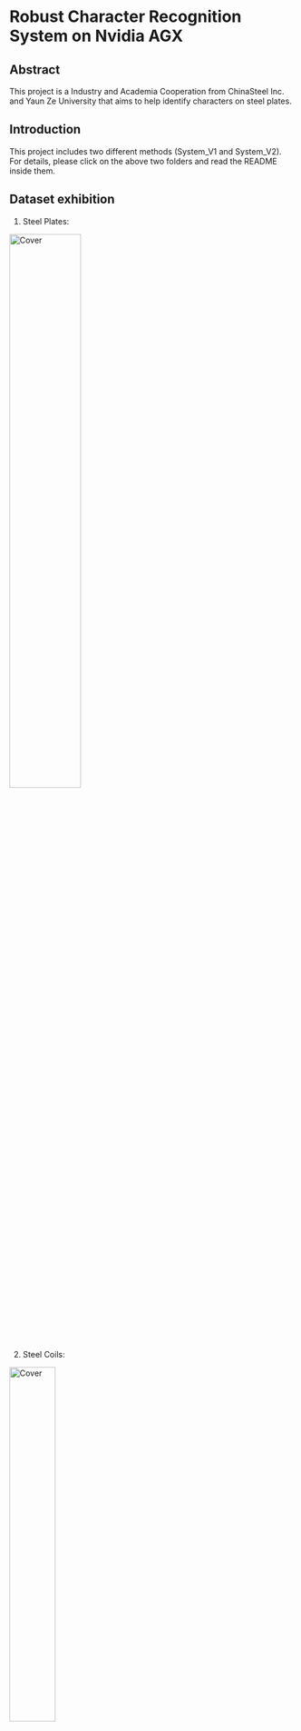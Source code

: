 # Robust Character Recognition System on Nvidia AGX

## Abstract
This project is a Industry and Academia Cooperation from ChinaSteel Inc. and Yaun Ze University that aims to help identify characters on steel plates.

## Introduction

This project includes two different methods (System_V1 and System_V2). For details, please click on the above two folders and read the README inside them.

## Dataset exhibition

1. Steel Plates:

<img src="https://user-images.githubusercontent.com/56544982/154431220-e3a90c64-1962-44c8-b298-56d27993de98.png" alt="Cover" width="50%"/>

2. Steel Coils:

<img src="https://user-images.githubusercontent.com/56544982/154430938-994a7c87-5ea6-4c39-80fd-401f922628a5.png" alt="Cover" width="40%"/>

## System Hardware Setting Exhibition

<img src="https://user-images.githubusercontent.com/56544982/154511296-12788e64-a9de-4bfb-9992-205174f549e3.png" alt="Cover" width="60%"/>

## System Interface Exhibition

<img src="https://user-images.githubusercontent.com/56544982/154509701-c7a5194c-625f-4dd8-ad45-58f7447a11f6.png" alt="Cover" width="50%"/>

<img src="https://user-images.githubusercontent.com/56544982/154509721-c07edd75-5076-46ea-9ed6-e3a3eb2f0670.png" alt="Cover" width="50%"/>

## Testing Results
By comparing system version 1 and version 2:

1. Testing steel plates:

<img src="https://user-images.githubusercontent.com/56544982/154429780-a433d19e-287e-46bc-b507-6eb2e394f553.png" alt="Cover" width="60%"/>

2. Testing steel coils by transfer learning (measure system's universality):

<img src="https://user-images.githubusercontent.com/56544982/154430151-230d6636-efb3-4543-9f8b-e0dca736f860.png" alt="Cover" width="60%"/>

## Demo Video

https://www.youtube.com/watch?v=7dJ7rLHM37Y

## Platforms
1. Edge Computing Device: Nvidia AGX
2. Operating System: Linux
3. Programming Language: Python
4. Environment: Pytorch for System_V1 and Tensorflow for System_V2

## Contributors
Really thanks to all of them, I learned a lot from them!
- Supervisor: Professor Andrew Lin (andrewlin@g.yzu.edu.tw)
- Teammates: Stephen Li (cyli09701225@gmail.com), Jeffery Chen (s1063715@mail.yzu.edu.tw), Jenna Weng (JennaWeng0621@gmail.com)

## Reference
1. https://github.com/miemie2013/Pytorch-YOLOv4
2. https://github.com/clovaai/CRAFT-pytorch
